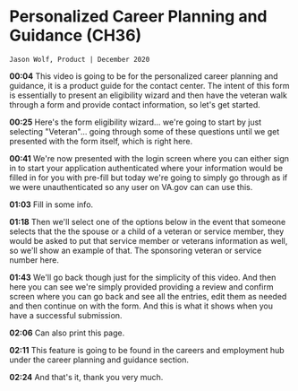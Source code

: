 # Personalized Career Planning and Guidance (CH36)
`Jason Wolf, Product | December 2020`

**00:04**
This video is going to be for the personalized career planning and guidance, it is a product guide for the contact center. The intent of this form is essentially to present an eligibility wizard and then have the veteran walk through a form and provide contact information, so let's get started.

**00:25**
Here's the form eligibility wizard... we're going to start by just selecting "Veteran"... going through some of these questions until we get presented with the form itself, which is right here.

**00:41**
We're now presented with the login screen where you can either sign in to start your application authenticated where your information would be filled in for you with pre-fill but today we're going to simply go through as if we were unauthenticated so any user on VA.gov can can use this.

**01:03**
Fill in some info.

**01:18**
Then we'll select one of the options below in the event that someone selects that the the spouse or a child of a veteran or service member, they would be asked to put that service member or veterans information as well, so we'll show an example of that. The sponsoring veteran or service number here.

**01:43**
We'll go back though just for the simplicity of this video. And then here you can see we're simply provided providing a review and confirm screen where you can go back and see all the entries, edit them as needed and then continue on with the form. And this is what it shows when you have a successful submission.

**02:06**
Can also print this page.

**02:11**
This feature is going to be found in the careers and employment hub under the career planning and guidance section.

**02:24**
And that's it, thank you very much.
